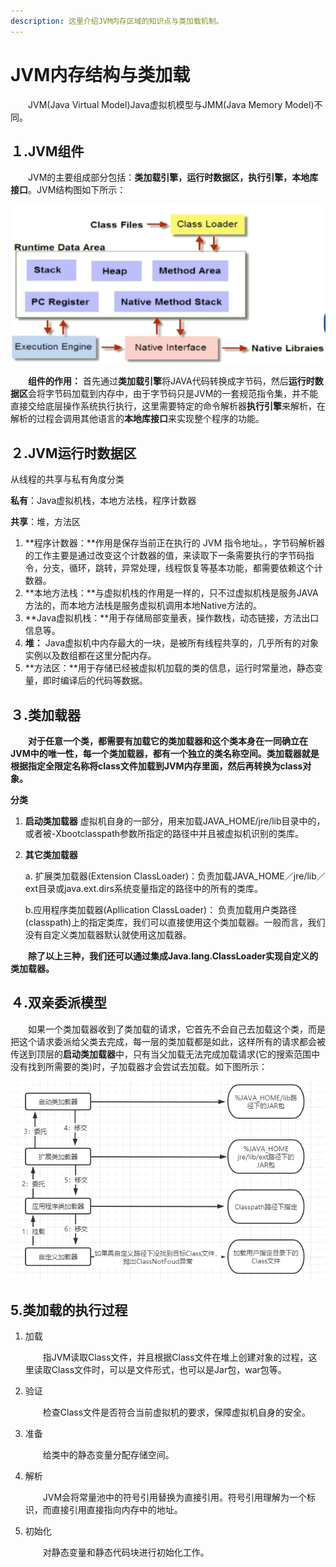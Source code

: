 ```yaml
---
description: 这里介绍JVM内存区域的知识点与类加载机制。
---
```


# JVM内存结构与类加载

　　JVM\(Java Virtual Model\)Java虚拟机模型与JMM\(Java Memory Model\)不同。

## １.JVM组件

　　JVM的主要组成部分包括：**类加载引擎，运行时数据区，执行引擎，本地库接口**。JVM结构图如下所示：

![JVM&#x7ED3;&#x6784;&#x56FE;](../.gitbook/assets/image%20%2827%29.png)

　　**组件的作用：** 首先通过**类加载引擎**将JAVA代码转换成字节码，然后**运行时数据区**会将字节码加载到内存中，由于字节码只是JVM的一套规范指令集，并不能直接交给底层操作系统执行执行，这里需要特定的命令解析器**执行引擎**来解析，在解析的过程会调用其他语言的**本地库接口**来实现整个程序的功能。



## ２.JVM运行时数据区

从线程的共享与私有角度分类

**私有**：Java虚拟机栈，本地方法栈，程序计数器

**共享**：堆，方法区

1. **程序计数器：**作用是保存当前正在执行的 JVM 指令地址。，字节码解析器的工作主要是通过改变这个计数器的值，来读取下一条需要执行的字节码指令，分支，循环，跳转，异常处理，线程恢复等基本功能，都需要依赖这个计数器。
2. **本地方法栈：**与虚拟机栈的作用是一样的，只不过虚拟机栈是服务JAVA方法的，而本地方法栈是服务虚拟机调用本地Native方法的。
3. **Java虚拟机栈：**用于存储局部变量表，操作数栈，动态链接，方法出口信息等。
4. **堆：** Java虚拟机中内存最大的一块，是被所有线程共享的，几乎所有的对象实例以及数组都在这里分配内存。
5. **方法区：**用于存储已经被虚拟机加载的类的信息，运行时常量池，静态变量，即时编译后的代码等数据。

## ３.类加载器

　　**对于任意一个类，都需要有加载它的类加载器和这个类本身在一同确立在JVM中的唯一性，每一个类加载器，都有一个独立的类名称空间。类加载器就是根据指定全限定名称将class文件加载到JVM内存里面，然后再转换为class对象。**

**分类**

1. **启动类加载器** 虚拟机自身的一部分，用来加载JAVA\_HOME/jre/lib目录中的，或者被-Xbootclasspath参数所指定的路径中并且被虚拟机识别的类库。
2. **其它类加载器**

   a. 扩展类加载器\(Extension ClassLoader\)：负责加载JAVA\_HOME／jre/lib／ext目录或java.ext.dirs系统变量指定的路径中的所有的类库。

   b.应用程序类加载器\(Apllication ClassLoader\)： 负责加载用户类路径\(classpath\)上的指定类库，我们可以直接使用这个类加载器。一般而言，我们没有自定义类加载器默认就使用这加载器。

　　**除了以上三种，我们还可以通过集成Java.lang.ClassLoader实现自定义的类加载器。**

## ４.双亲委派模型

　　如果一个类加载器收到了类加载的请求，它首先不会自己去加载这个类，而是把这个请求委派给父类去完成，每一层的类加载都是如此，这样所有的请求都会被传送到顶层的**启动类加载器**中，只有当父加载无法完成加载请求\(它的搜索范围中没有找到所需要的类\)时，子加载器才会尝试去加载。如下图所示：

![&#x53CC;&#x4EB2;&#x59D4;&#x6D3E;&#x6A21;&#x578B;](../.gitbook/assets/image%20%2819%29.png)



## 5.类加载的执行过程

1. 加载

   　　指JVM读取Class文件，并且根据Class文件在堆上创建对象的过程，这里读取Class文件时，可以是文件形式，也可以是Jar包，war包等。

2. 验证

   　　检查Class文件是否符合当前虚拟机的要求，保障虚拟机自身的安全。

3. 准备

   　　给类中的静态变量分配存储空间。

4. 解析

   　　JVM会将常量池中的符号引用替换为直接引用。符号引用理解为一个标识，而直接引用直接指向内存中的地址。

5. 初始化

   　　对静态变量和静态代码块进行初始化工作。


